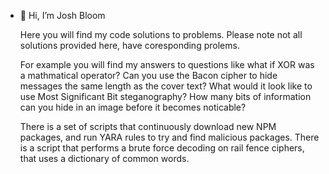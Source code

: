 - 👋 Hi, I’m Josh Bloom

  Here you will find my code solutions to problems. Please note not all solutions provided here, have coresponding prolems.

  For example you will find my answers to questions like what if XOR was a mathmatical operator? Can you use the Bacon cipher to hide messages the same length as the cover text? What would it look like to use Most Significant Bit steganography? How many bits of information can you hide in an image before it becomes noticable?

  There is a set of scripts that continuously download new NPM packages, and run YARA rules to try and find malicious packages. There is a script that performs a brute force decoding on rail fence ciphers, that uses a dictionary of common words.

  



<!---
Odyhibit/Odyhibit is a ✨ special ✨ repository because its `README.md` (this file) appears on your GitHub profile.
You can click the Preview link to take a look at your changes.
--->
